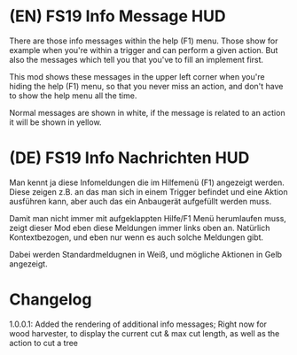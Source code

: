 # (EN) FS19 Info Message HUD
There are those info messages within the help (F1) menu. Those show for example when you're within a trigger and can perform a given action. But also the messages which tell you that you've
to fill an implement first.

This mod shows these messages in the upper left corner when you're hiding the help (F1) menu, so that you never miss an action, and don't have to show the help menu all the time.

Normal messages are shown in white, if the message is related to an action it will be shown in yellow.



# (DE) FS19 Info Nachrichten HUD
Man kennt ja diese Infomeldungen die im Hilfemenü (F1) angezeigt werden. Diese zeigen z.B. an das man sich in einem Trigger befindet und eine Aktion ausführen kann, aber auch das ein
Anbaugerät aufgefüllt werden muss.

Damit man nicht immer mit aufgeklappten Hilfe/F1 Menü herumlaufen muss, zeigt dieser Mod eben diese Meldungen immer links oben an. Natürlich Kontextbezogen, und eben nur wenn es
auch solche Meldungen gibt.

Dabei werden Standardmeldugnen in Weiß, und mögliche Aktionen in Gelb angezeigt.




# Changelog
1.0.0.1: Added the rendering of additional info messages; Right now for wood harvester, to display the current cut & max cut length, as well as the action to cut a tree